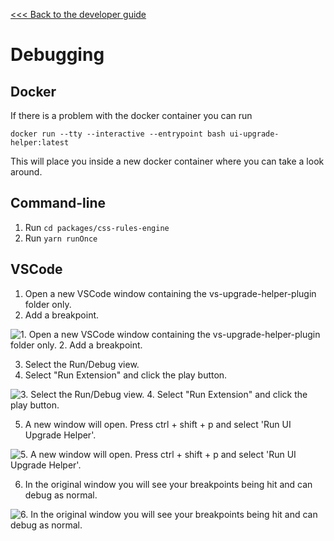 [<<< Back to the developer guide](../developer_guide.md)

# Debugging

## Docker

If there is a problem with the docker container you can run

    docker run --tty --interactive --entrypoint bash ui-upgrade-helper:latest

This will place you inside a new docker container where you can take a look around.

## Command-line

1. Run `cd packages/css-rules-engine`
2. Run `yarn runOnce`

## VSCode

1. Open a new VSCode window containing the vs-upgrade-helper-plugin folder only.
2. Add a breakpoint.

![1. Open a new VSCode window containing the vs-upgrade-helper-plugin folder only. 2. Add a breakpoint.](images/debug_1.png "Debugging steps screenshot 1")

3. Select the Run/Debug view.
4. Select "Run Extension" and click the play button.

![3. Select the Run/Debug view. 4. Select "Run Extension" and click the play button.](images/debug_2.png "Debugging steps screenshot 2")

5. A new window will open. Press ctrl + shift + p and select 'Run UI Upgrade Helper'.

![5. A new window will open. Press ctrl + shift + p and select 'Run UI Upgrade Helper'.](images/debug_3.png "Debugging steps screenshot 3")

6. In the original window you will see your breakpoints being hit and can debug as normal.

![6. In the original window you will see your breakpoints being hit and can debug as normal.](images/debug_4.png "Debugging steps screenshot 4")
